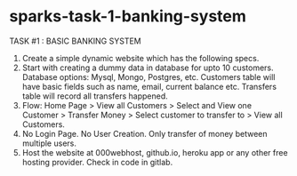 # sparks-task-1-banking-system
TASK #1 : BASIC BANKING SYSTEM

1. Create a simple dynamic website which has the following specs.
2. Start with creating a dummy data in database for upto 10 customers. Database options: Mysql, Mongo, Postgres, etc. Customers table will have basic fields such as name, email, current balance etc. Transfers table will record all transfers happened.
3. Flow: Home Page > View all Customers > Select and View one Customer > Transfer Money > Select customer to transfer to > View all Customers.
4. No Login Page. No User Creation. Only transfer of money between multiple users.
5. Host the website at 000webhost, github.io, heroku app or any other free hosting provider. Check in code in gitlab.
